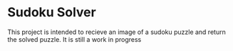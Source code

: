 # Sudoku Solver

This project is intended to recieve an image of a sudoku puzzle and return the solved puzzle.  It is still a work in progress
